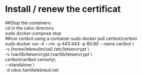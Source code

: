 # Install / renew the certificat
##Stop the containers:  
cd in the odoo directory  
sudo docker-compose stop  
##run certbot using a container
sudo docker pull certbot/certbot  
sudo docker run -it --rm -p 443:443 -p 80:80 --name certbot \  
            -v /home/lebreuilm/ssl/:/etc/letsencrypt \  
            -v /var/lib/letsencrypt:/var/lib/letsencrypt \  
            certbot/certbot certonly\  
            --standalone \  
            -d odoo.famillelebreuil.net  
